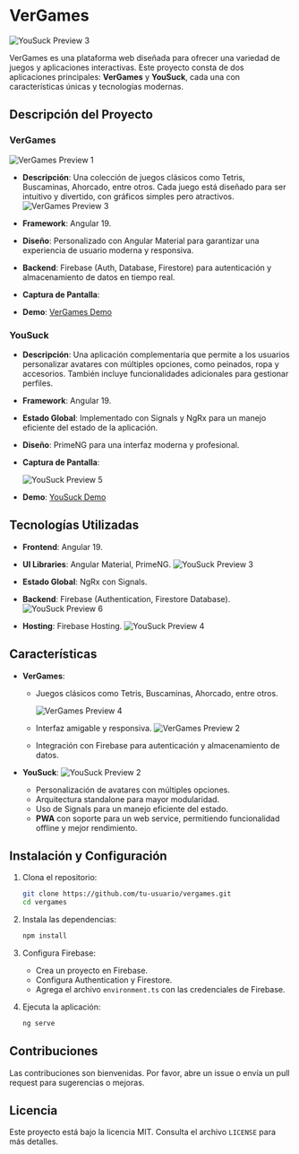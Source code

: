 # VerGames

![YouSuck Preview 3](https://github.com/jcmelchorp/vergames/blob/master/projects/yousuck/public/YouSuck-screenshot01.png?raw=true)

VerGames es una plataforma web diseñada para ofrecer una variedad de juegos y aplicaciones interactivas. Este proyecto consta de dos aplicaciones principales: **VerGames** y **YouSuck**, cada una con características únicas y tecnologías modernas.

## Descripción del Proyecto

### VerGames

![VerGames Preview 1](https://github.com/jcmelchorp/vergames/blob/master/projects/vergames/public/VerGames-screenshot01.png?raw=true)

- **Descripción**: Una colección de juegos clásicos como Tetris, Buscaminas, Ahorcado, entre otros. Cada juego está diseñado para ser intuitivo y divertido, con gráficos simples pero atractivos.
  ![VerGames Preview 3](https://github.com/jcmelchorp/vergames/blob/master/projects/vergames/public/VerGames-screenshot03.png?raw=true)

- **Framework**: Angular 19.
- **Diseño**: Personalizado con Angular Material para garantizar una experiencia de usuario moderna y responsiva.
- **Backend**: Firebase (Auth, Database, Firestore) para autenticación y almacenamiento de datos en tiempo real.
- **Captura de Pantalla**:

- **Demo**: [VerGames Demo](https://vergames.web.app)

### YouSuck

- **Descripción**: Una aplicación complementaria que permite a los usuarios personalizar avatares con múltiples opciones, como peinados, ropa y accesorios. También incluye funcionalidades adicionales para gestionar perfiles.
- **Framework**: Angular 19.
- **Estado Global**: Implementado con Signals y NgRx para un manejo eficiente del estado de la aplicación.
- **Diseño**: PrimeNG para una interfaz moderna y profesional.
- **Captura de Pantalla**:

  ![YouSuck Preview 5](https://github.com/jcmelchorp/vergames/blob/master/projects/yousuck/public/YouSuck-screenshot05.png?raw=true)

- **Demo**: [YouSuck Demo](https://yousuck.web.app)

## Tecnologías Utilizadas

- **Frontend**: Angular 19.
- **UI Libraries**: Angular Material, PrimeNG.
  ![YouSuck Preview 3](https://github.com/jcmelchorp/vergames/blob/master/projects/yousuck/public/YouSuck-screenshot03.png?raw=true)
- **Estado Global**: NgRx con Signals.
- **Backend**: Firebase (Authentication, Firestore Database).
  ![YouSuck Preview 6](https://github.com/jcmelchorp/vergames/blob/master/projects/yousuck/public/YouSuck-screenshot06.png?raw=true)

- **Hosting**: Firebase Hosting.
  ![YouSuck Preview 4](https://github.com/jcmelchorp/vergames/blob/master/projects/yousuck/public/YouSuck-screenshot04.png?raw=true)

## Características

- **VerGames**:

  - Juegos clásicos como Tetris, Buscaminas, Ahorcado, entre otros.

    ![VerGames Preview 4](https://github.com/jcmelchorp/vergames/blob/master/projects/vergames/public/VerGames-screenshot04.png?raw=true)

  - Interfaz amigable y responsiva.
    ![VerGames Preview 2](https://github.com/jcmelchorp/vergames/blob/master/projects/vergames/public/VerGames-screenshot02.png?raw=true)

  - Integración con Firebase para autenticación y almacenamiento de datos.

- **YouSuck**:
  ![YouSuck Preview 2](https://github.com/jcmelchorp/vergames/blob/master/projects/yousuck/public/YouSuck-screenshot02.png?raw=true)
  - Personalización de avatares con múltiples opciones.
  - Arquitectura standalone para mayor modularidad.
  - Uso de Signals para un manejo eficiente del estado.
  - **PWA** con soporte para un web service, permitiendo funcionalidad offline y mejor rendimiento.

## Instalación y Configuración

1. Clona el repositorio:
   ```bash
   git clone https://github.com/tu-usuario/vergames.git
   cd vergames
   ```
2. Instala las dependencias:
   ```bash
   npm install
   ```
3. Configura Firebase:

   - Crea un proyecto en Firebase.
   - Configura Authentication y Firestore.
   - Agrega el archivo `environment.ts` con las credenciales de Firebase.

4. Ejecuta la aplicación:
   ```bash
   ng serve
   ```

## Contribuciones

Las contribuciones son bienvenidas. Por favor, abre un issue o envía un pull request para sugerencias o mejoras.

## Licencia

Este proyecto está bajo la licencia MIT. Consulta el archivo `LICENSE` para más detalles.
